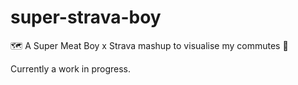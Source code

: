# super-strava-boy
🗺  A Super Meat Boy x Strava mashup to visualise my commutes 🚴

Currently a work in progress.
